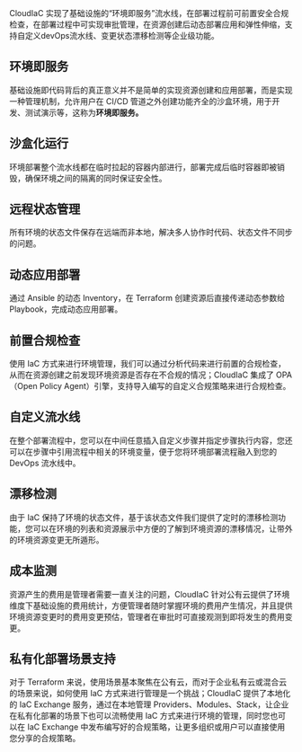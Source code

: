 CloudIaC 实现了基础设施的“环境即服务”流水线，在部署过程前可前置安全合规检查，在部署过程中可实现审批管理，在资源创建后动态部署应用和弹性伸缩，支持自定义devOps流水线、变更状态漂移检测等企业级功能。

## 环境即服务

基础设施即代码背后的真正意义并不是简单的实现资源创建和应用部署，而是实现一种管理机制，允许用户在 CI/CD 管道之外创建功能齐全的沙盒环境，用于开发、测试演示等，这称为**环境即服务。**

## 沙盒化运行

环境部署整个流水线都在临时拉起的容器内部进行，部署完成后临时容器即被销毁，确保环境之间的隔离的同时保证安全性。

## 远程状态管理

所有环境的状态文件保存在远端而非本地，解决多人协作时代码、状态文件不同步的问题。

## 动态应用部署

通过 Ansible 的动态 Inventory，在 Terraform 创建资源后直接传递动态参数给 Playbook，完成动态应用部署。

## 前置合规检查

使用 IaC 方式来进行环境管理，我们可以通过分析代码来进行前置的合规检查，从而在资源创建之前发现环境资源是否存在不合规的情况；CloudIaC 集成了 OPA（Open Policy Agent）引擎，支持导入编写的自定义合规策略来进行合规检查。

## 自定义流水线

在整个部署流程中，您可以在中间任意插入自定义步骤并指定步骤执行内容，您还可以在步骤中引用流程中相关的环境变量，便于您将环境部署流程融入到您的 DevOps 流水线中。

## 漂移检测

由于 IaC 保持了环境的状态文件，基于该状态文件我们提供了定时的漂移检测功能，您可以在环境的列表和资源展示中方便的了解到环境资源的漂移情况，让带外的环境资源变更无所遁形。

## 成本监测

资源产生的费用是管理者需要一直关注的问题，CloudIaC 针对公有云提供了环境维度下基础设施的费用统计，方便管理者随时掌握环境的费用产生情况，并且提供环境资源变更时的费用变更预估，管理者在审批时可直接观测到即将发生的费用变更。

## 私有化部署场景支持

对于 Terraform 来说，使用场景基本聚焦在公有云，而对于企业私有云或混合云的场景来说，如何使用 IaC 方式来进行管理是一个挑战；CloudIaC 提供了本地化的 IaC Exchange 服务，通过在本地管理 Providers、Modules、Stack，让企业在私有化部署的场景下也可以流畅使用 IaC 方式来进行环境的管理，同时您也可以在 IaC Exchange 中发布编写好的合规策略，让更多组织或用户可以直接使用您分享的合规策略。


